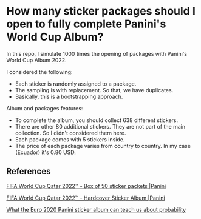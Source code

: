 # How many sticker packages should I open to fully complete Panini's World Cup Album?

In this repo, I simulate 1000 times the opening of packages with Panini's World Cup Album 2022.

I considered the following:

* Each sticker is randomly assigned to a package.
* The sampling is with replacement. So that, we have duplicates.
* Basically, this is a bootstrapping approach.

Album and packages features:

* To complete the album, you should collect 638 different stickers.
* There are other 80 additional stickers. They are not part of the main collection. So I didn't considered them here.
* Each package comes with 5 stickers inside.
* The price of each package varies from country to country. In my case (Ecuador) it's 0.80 USD.

## References 
[FIFA World Cup Qatar 2022™ - Box of 50 sticker packets |Panini](https://www.paninistore.com/shp_int_en/fifa-world-cup-qatar-2022-box-of-50-sticker-packets-panini-bundle004286b5bexp1-it.html)

[FIFA World Cup Qatar 2022™ - Hardcover Sticker Album |Panini](https://www.paninistore.com/shp_int_en/fifa-world-cup-qatar-2022-hardcover-sticker-album-panini-004286aexpinth-it.html)

[What the Euro 2020 Panini sticker album can teach us about probability](https://theconversation.com/what-the-euro-2020-panini-sticker-album-can-teach-us-about-probability-160797)